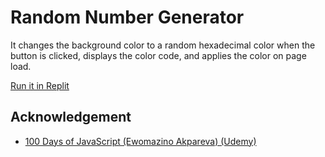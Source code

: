 # Random Number Generator

It changes the background color to a random hexadecimal color when the button is clicked, displays the color code, and applies the color on page load.

[Run it in Replit](https://replit.com/@soeweiyanphyo/02-random-hex-color-generator)

## Acknowledgement

- [100 Days of JavaScript (Ewomazino Akpareva) (Udemy)](https://www.udemy.com/course/100-days-of-javascript)
